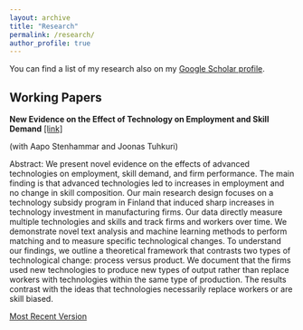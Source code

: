 ```yaml
---
layout: archive
title: "Research"
permalink: /research/
author_profile: true
---
```


You can find a list of my research also on my [Google Scholar profile](https://scholar.google.fi/citations?user=BWlNAqgAAAAJ&hl=en "Google Scholar"). 


## Working Papers

**New Evidence on the Effect of Technology on Employment and Skill Demand** [[link]](https://papers.ssrn.com/sol3/papers.cfm?abstract_id=4081625)

(with Aapo Stenhammar and Joonas Tuhkuri)

Abstract: We present novel evidence on the effects of advanced technologies on employment, skill demand, and firm performance. The main finding is that advanced technologies led to increases in employment and no change in skill composition. Our main research design focuses on a technology subsidy program in Finland that induced sharp increases in technology investment in manufacturing firms. Our data directly measure multiple technologies and skills and track firms and workers over time. We demonstrate novel text analysis and machine learning methods to perform matching and to measure specific technological changes. To understand our findings, we outline a theoretical framework that contrasts two types of technological change: process versus product. We document that the firms used new technologies to produce new types of output rather than replace workers with technologies within the same type of production. The results contrast with the ideas that technologies necessarily replace workers or are skill biased.

[Most Recent Version](https://papers.ssrn.com/sol3/papers.cfm?abstract_id=4081625)
